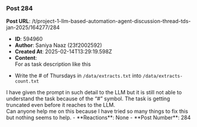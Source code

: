 ### Post 284
**Post URL**: /t/project-1-llm-based-automation-agent-discussion-thread-tds-jan-2025/164277/284
- **ID**: 594960
- **Author**: Saniya Naaz (23f2002592)
- **Created At**: 2025-02-14T13:29:19.598Z
- **Content**:  
  For as task description like this
<ul>
<li>Write the # of Thursdays in <code>/data/extracts.txt</code> into <code>/data/extracts-count.txt</code></li>
</ul>
I have given the prompt in such detail to the LLM but it is still not able to understand the task because of the “#” symbol. The task is getting truncated even before it reaches to the LLM.<br>
Can anyone help me on this because I have tried so many things to fix this but nothing seems to help.
- **Reactions**: None
- **Post Number**: 284

